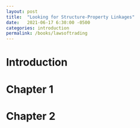 ```yaml
---
layout: post
title:  "Looking for Structure-Property Linkages"
date:   2021-06-17 6:30:00 -0500
categories: introduction
permalink: /books/lawsoftrading
---
```


# Introduction

# Chapter 1

# Chapter 2

